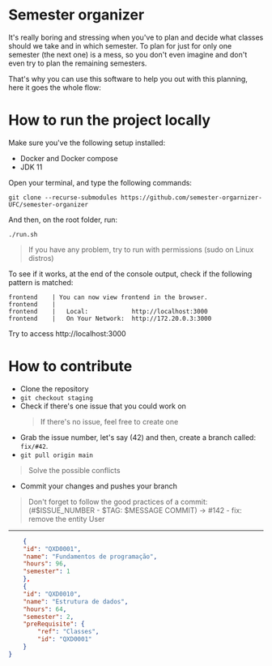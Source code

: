 # Semester organizer

It's really boring and stressing when you've to plan and decide what classes should we take and in which semester. To plan for just for only one semester (the next one) is a mess, so you don't even imagine and don't even try to plan the remaining semesters. 

That's why you can use this software to help you out with this planning, here it goes the whole flow:

# How to run the project locally

Make sure you've the following setup installed:

- Docker and Docker compose
- JDK 11

Open your terminal, and type the following commands:

```console
git clone --recurse-submodules https://github.com/semester-orgarnizer-UFC/semester-organizer
```

And then, on the root folder, run:

```console
./run.sh
```

> If you have any problem, try to run with permissions (sudo on Linux distros)

To see if it works, at the end of the console output, check if the following pattern is matched:

```console
frontend    | You can now view frontend in the browser.
frontend    |
frontend    |   Local:            http://localhost:3000
frontend    |   On Your Network:  http://172.20.0.3:3000
```

Try to access http://localhost:3000

# How to contribute

- Clone the repository
- `git checkout staging`
- Check if there's one issue that you could work on
  > If there's no issue, feel free to create one
- Grab the issue number, let's say (42) and then, create a branch called: `fix/#42`.
- `git pull origin main`
> Solve the possible conflicts
- Commit your changes and pushes your branch
> Don't forget to follow the good practices of a commit: (#$ISSUE_NUMBER - $TAG: $MESSAGE COMMIT) -> #142 - fix: remove the entity User
---

```json
    {
    "id": "QXD0001",
    "name": "Fundamentos de programação",
    "hours": 96,
    "semester": 1
    },
    {
    "id": "QXD0010",
    "name": "Estrutura de dados",
    "hours": 64,
    "semester": 2,
    "preRequisite": {
        "ref": "Classes",
        "id": "QXD0001"
    }
}
```
